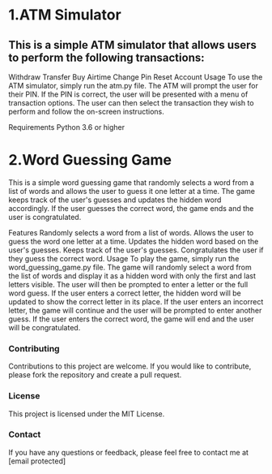 

# 1.ATM Simulator
## This is a simple ATM simulator that allows users to perform the following transactions:

Withdraw
Transfer
Buy Airtime
Change Pin
Reset Account
Usage
To use the ATM simulator, simply run the atm.py file. The ATM will prompt the user for their PIN. If the PIN is correct, the user will be presented with a menu of transaction options. The user can then select the transaction they wish to perform and follow the on-screen instructions.

Requirements
Python 3.6 or higher



# 2.Word Guessing Game
This is a simple word guessing game that randomly selects a word from a list of words and allows the user to guess it one letter at a time. The game keeps track of the user's guesses and updates the hidden word accordingly. If the user guesses the correct word, the game ends and the user is congratulated.

Features
Randomly selects a word from a list of words.
Allows the user to guess the word one letter at a time.
Updates the hidden word based on the user's guesses.
Keeps track of the user's guesses.
Congratulates the user if they guess the correct word.
Usage
To play the game, simply run the word_guessing_game.py file. The game will randomly select a word from the list of words and display it as a hidden word with only the first and last letters visible. The user will then be prompted to enter a letter or the full word guess. If the user enters a correct letter, the hidden word will be updated to show the correct letter in its place. If the user enters an incorrect letter, the game will continue and the user will be prompted to enter another guess. If the user enters the correct word, the game will end and the user will be congratulated.

### Contributing
Contributions to this project are welcome. If you would like to contribute, please fork the repository and create a pull request.

### License
This project is licensed under the MIT License.

### Contact
If you have any questions or feedback, please feel free to contact me at [email protected]
